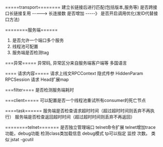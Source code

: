 


=====transport========
建立长链接后进行匹配(包括版本,服务等)
是否跨接口长链接复用   ----->
长连接数 是否增加 -----》
是否开启调用优化(发ID代替接口方法)
  


========服务端======
1. 是否允许一个端口多个服务
2. 线程池可配置
3. 服务端是否检测tag


===异常=====
异常码, 异常区分来自服务端客户端等
多国语言



==== 请求内容=====
请求上线文RPCContext
隐式传参  HiddenParam
RPCSession 请求
Head扩展map


===filter====
是否检测服务端耗时

===client=====
可以配置是否一个线程池重试所有consumer的死亡节点


====task======
服务端是否检查请求超时时间（超过超时时间则丢弃不再执行）
服务端是否检查返回超时时间（超过超时时间则丢弃不再返回）

========telnet=======
是否独立管理端口
telnet命令扩展 telnet增加trace功能，debug功能
检测class类加载信息
debug模式
tp可以指定 监控 次数。 类似 jstat -gcutil


